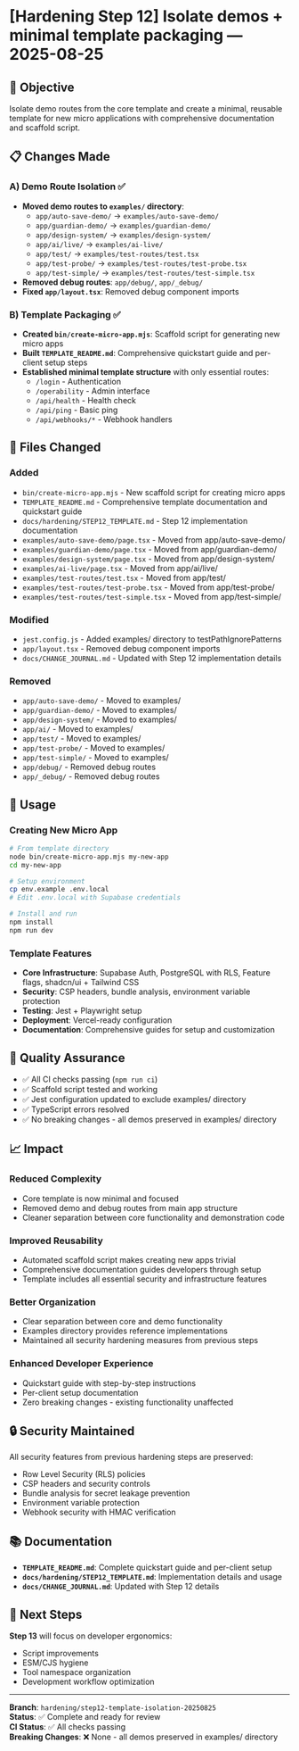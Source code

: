 # [Hardening Step 12] Isolate demos + minimal template packaging — 2025-08-25

## 🎯 Objective

Isolate demo routes from the core template and create a minimal, reusable template for new micro applications with comprehensive documentation and scaffold script.

## 📋 Changes Made

### A) Demo Route Isolation ✅
- **Moved demo routes to `examples/` directory**:
  - `app/auto-save-demo/` → `examples/auto-save-demo/`
  - `app/guardian-demo/` → `examples/guardian-demo/`
  - `app/design-system/` → `examples/design-system/`
  - `app/ai/live/` → `examples/ai-live/`
  - `app/test/` → `examples/test-routes/test.tsx`
  - `app/test-probe/` → `examples/test-routes/test-probe.tsx`
  - `app/test-simple/` → `examples/test-routes/test-simple.tsx`
- **Removed debug routes**: `app/debug/`, `app/_debug/`
- **Fixed `app/layout.tsx`**: Removed debug component imports

### B) Template Packaging ✅
- **Created `bin/create-micro-app.mjs`**: Scaffold script for generating new micro apps
- **Built `TEMPLATE_README.md`**: Comprehensive quickstart guide and per-client setup steps
- **Established minimal template structure** with only essential routes:
  - `/login` - Authentication
  - `/operability` - Admin interface  
  - `/api/health` - Health check
  - `/api/ping` - Basic ping
  - `/api/webhooks/*` - Webhook handlers

## 📁 Files Changed

### Added
- `bin/create-micro-app.mjs` - New scaffold script for creating micro apps
- `TEMPLATE_README.md` - Comprehensive template documentation and quickstart guide
- `docs/hardening/STEP12_TEMPLATE.md` - Step 12 implementation documentation
- `examples/auto-save-demo/page.tsx` - Moved from app/auto-save-demo/
- `examples/guardian-demo/page.tsx` - Moved from app/guardian-demo/
- `examples/design-system/page.tsx` - Moved from app/design-system/
- `examples/ai-live/page.tsx` - Moved from app/ai/live/
- `examples/test-routes/test.tsx` - Moved from app/test/
- `examples/test-routes/test-probe.tsx` - Moved from app/test-probe/
- `examples/test-routes/test-simple.tsx` - Moved from app/test-simple/

### Modified
- `jest.config.js` - Added examples/ directory to testPathIgnorePatterns
- `app/layout.tsx` - Removed debug component imports
- `docs/CHANGE_JOURNAL.md` - Updated with Step 12 implementation details

### Removed
- `app/auto-save-demo/` - Moved to examples/
- `app/guardian-demo/` - Moved to examples/
- `app/design-system/` - Moved to examples/
- `app/ai/` - Moved to examples/
- `app/test/` - Moved to examples/
- `app/test-probe/` - Moved to examples/
- `app/test-simple/` - Moved to examples/
- `app/debug/` - Removed debug routes
- `app/_debug/` - Removed debug routes

## 🚀 Usage

### Creating New Micro App
```bash
# From template directory
node bin/create-micro-app.mjs my-new-app
cd my-new-app

# Setup environment
cp env.example .env.local
# Edit .env.local with Supabase credentials

# Install and run
npm install
npm run dev
```

### Template Features
- **Core Infrastructure**: Supabase Auth, PostgreSQL with RLS, Feature flags, shadcn/ui + Tailwind CSS
- **Security**: CSP headers, bundle analysis, environment variable protection
- **Testing**: Jest + Playwright setup
- **Deployment**: Vercel-ready configuration
- **Documentation**: Comprehensive guides for setup and customization

## 🧪 Quality Assurance

- ✅ All CI checks passing (`npm run ci`)
- ✅ Scaffold script tested and working
- ✅ Jest configuration updated to exclude examples/ directory
- ✅ TypeScript errors resolved
- ✅ No breaking changes - all demos preserved in examples/ directory

## 📈 Impact

### Reduced Complexity
- Core template is now minimal and focused
- Removed demo and debug routes from main app structure
- Cleaner separation between core functionality and demonstration code

### Improved Reusability
- Automated scaffold script makes creating new apps trivial
- Comprehensive documentation guides developers through setup
- Template includes all essential security and infrastructure features

### Better Organization
- Clear separation between core and demo functionality
- Examples directory provides reference implementations
- Maintained all security hardening measures from previous steps

### Enhanced Developer Experience
- Quickstart guide with step-by-step instructions
- Per-client setup documentation
- Zero breaking changes - existing functionality unaffected

## 🔒 Security Maintained

All security features from previous hardening steps are preserved:
- Row Level Security (RLS) policies
- CSP headers and security controls
- Bundle analysis for secret leakage prevention
- Environment variable protection
- Webhook security with HMAC verification

## 📚 Documentation

- **`TEMPLATE_README.md`**: Complete quickstart guide and per-client setup
- **`docs/hardening/STEP12_TEMPLATE.md`**: Implementation details and usage
- **`docs/CHANGE_JOURNAL.md`**: Updated with Step 12 details

## 🎯 Next Steps

**Step 13** will focus on developer ergonomics:
- Script improvements
- ESM/CJS hygiene
- Tool namespace organization
- Development workflow optimization

---

**Branch**: `hardening/step12-template-isolation-20250825`  
**Status**: ✅ Complete and ready for review  
**CI Status**: ✅ All checks passing  
**Breaking Changes**: ❌ None - all demos preserved in examples/ directory
